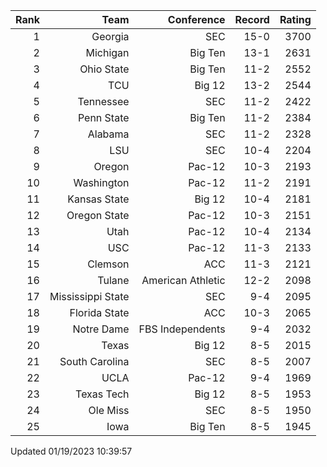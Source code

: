 | Rank  | Team                 | Conference           | Record   | Rating |
| ---:  | ---:                 | ---:                 | ---:     | ---:   |
| 1     | Georgia              | SEC                  | 15-0     | 3700   |
| 2     | Michigan             | Big Ten              | 13-1     | 2631   |
| 3     | Ohio State           | Big Ten              | 11-2     | 2552   |
| 4     | TCU                  | Big 12               | 13-2     | 2544   |
| 5     | Tennessee            | SEC                  | 11-2     | 2422   |
| 6     | Penn State           | Big Ten              | 11-2     | 2384   |
| 7     | Alabama              | SEC                  | 11-2     | 2328   |
| 8     | LSU                  | SEC                  | 10-4     | 2204   |
| 9     | Oregon               | Pac-12               | 10-3     | 2193   |
| 10    | Washington           | Pac-12               | 11-2     | 2191   |
| 11    | Kansas State         | Big 12               | 10-4     | 2181   |
| 12    | Oregon State         | Pac-12               | 10-3     | 2151   |
| 13    | Utah                 | Pac-12               | 10-4     | 2134   |
| 14    | USC                  | Pac-12               | 11-3     | 2133   |
| 15    | Clemson              | ACC                  | 11-3     | 2121   |
| 16    | Tulane               | American Athletic    | 12-2     | 2098   |
| 17    | Mississippi State    | SEC                  | 9-4      | 2095   |
| 18    | Florida State        | ACC                  | 10-3     | 2065   |
| 19    | Notre Dame           | FBS Independents     | 9-4      | 2032   |
| 20    | Texas                | Big 12               | 8-5      | 2015   |
| 21    | South Carolina       | SEC                  | 8-5      | 2007   |
| 22    | UCLA                 | Pac-12               | 9-4      | 1969   |
| 23    | Texas Tech           | Big 12               | 8-5      | 1953   |
| 24    | Ole Miss             | SEC                  | 8-5      | 1950   |
| 25    | Iowa                 | Big Ten              | 8-5      | 1945   |

Updated 01/19/2023 10:39:57
